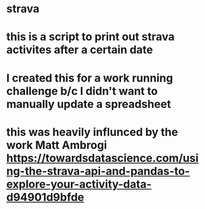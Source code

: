 # strava
# this is a script to print out strava activites after a certain date 
# I created this for a work running challenge b/c I didn't want to manually update a spreadsheet 
# this was heavily influnced by the work Matt Ambrogi https://towardsdatascience.com/using-the-strava-api-and-pandas-to-explore-your-activity-data-d94901d9bfde
